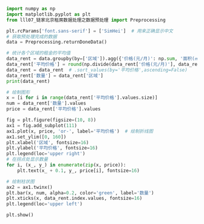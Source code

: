 
<BlogInfo id="194" title="10.链家北京租房数据处理之平均租金分析" author="白日梦想猿" pv=0 read_times=0 pre_cost_time=0分57秒 category="seaborn学习" tag_list="['seaborn学习']" create_time="2021.08.28 16:14:26" update_time="2021.08.28 16:53:21" />

```python
import numpy as np
import matplotlib.pyplot as plt
from lll07_链家北京租房数据处理之数据预处理 import Preprocessing

plt.rcParams['font.sans-serif'] = ['SimHei']  # 用来正确显示中文
# 获取预处理完成的数据
data = Preprocessing.returnDoneData()

# 统计各个区域的租金的平均值
data_rent = data.groupby(by=['区域']).agg({'价格(元/月)': np.sum, '面积(㎡)': np.sum, '区域': np.size})
data_rent['平均价格'] = round(np.divide(data_rent['价格(元/月)'], data_rent['面积(㎡)']), 2)
data_rent = data_rent  # .sort_values(by='平均价格',ascending=False)
data_rent['数量'] = data_rent['区域']
print(data_rent)

# 绘制图形
x = [i for i in range(data_rent['平均价格'].values.size)]
num = data_rent['数量'].values
price = data_rent['平均价格'].values

fig = plt.figure(figsize=(10, 8))
ax1 = fig.add_subplot(111)
ax1.plot(x, price, 'or-', label='平均价格')  # 绘制折线图
ax1.set_ylim([0, 160])
plt.xlabel('区域', fontsize=16)
plt.ylabel('平均价格', fontsize=16)
plt.legend(loc='upper right')
# 在拐点处显示数量
for i, (x_, y_) in enumerate(zip(x, price)):
    plt.text(x_ + 0.1, y_, price[i], fontsize=16)

# 绘制柱状图
ax2 = ax1.twinx()
plt.bar(x, num, alpha=0.2, color='green', label='数量')
plt.xticks(x, data_rent.index.values, fontsize=16)
plt.legend(loc='upper left')

plt.show()

```

